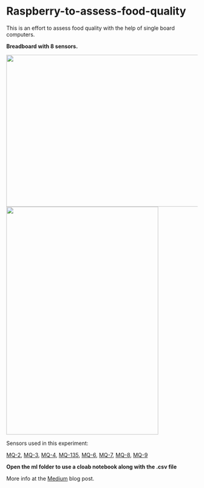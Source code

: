 # Raspberry-to-assess-food-quality

This is an effort to assess food quality with the help of single board computers.

**Breadboard with 8 sensors.**

<img src="images/breadboard_w_sensors.jpg" width="600" height="400">

<img src="images/sensors_wrap.jpg" width="400" height="600">

Sensors used in this experiment:

[MQ-2](https://github.com/farmaker47/Raspberry-to-assess-food-quality/blob/main/pdf/MQ-2.pdf),
[MQ-3](https://github.com/farmaker47/Raspberry-to-assess-food-quality/blob/main/pdf/MQ-3.pdf),
[MQ-4](https://github.com/farmaker47/Raspberry-to-assess-food-quality/blob/main/pdf/MQ-4.pdf),
[MQ-135](https://github.com/farmaker47/Raspberry-to-assess-food-quality/blob/main/pdf/MQ-135.pdf),
[MQ-6](https://github.com/farmaker47/Raspberry-to-assess-food-quality/blob/main/pdf/MQ-6.pdf),
[MQ-7](https://github.com/farmaker47/Raspberry-to-assess-food-quality/blob/main/pdf/MQ-7.pdf),
[MQ-8](https://github.com/farmaker47/Raspberry-to-assess-food-quality/blob/main/pdf/MQ-8.pdf),
[MQ-9](https://github.com/farmaker47/Raspberry-to-assess-food-quality/blob/main/pdf/MQ-9.pdf)

**Open the ml folder to use a cloab notebook along with the .csv file**

More info at the [Medium](https://farmaker47.medium.com/detecting-food-quality-with-raspberry-and-tensorflow-c18f661d5c1d) blog post.
